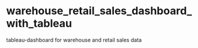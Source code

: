 # warehouse_retail_sales_dashboard_with_tableau
tableau-dashboard for warehouse and retail sales data
